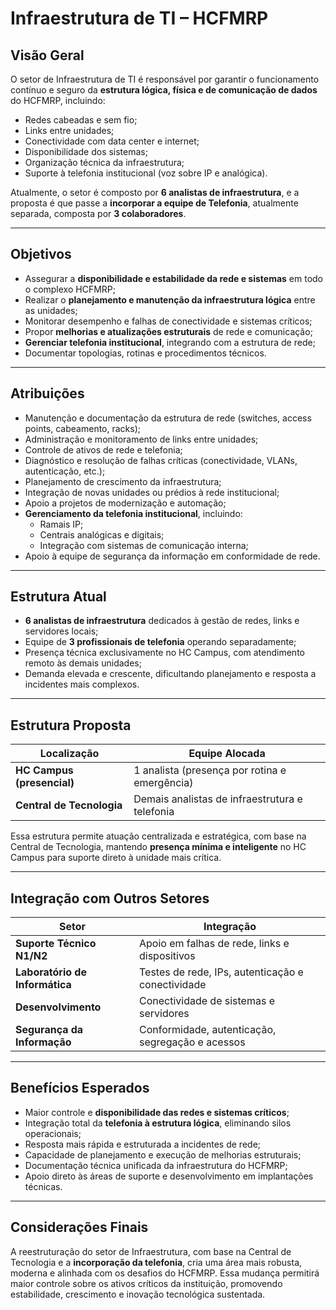 # Infraestrutura de TI – HCFMRP

## Visão Geral

O setor de Infraestrutura de TI é responsável por garantir o funcionamento contínuo e seguro da **estrutura lógica, física e de comunicação de dados** do HCFMRP, incluindo:

- Redes cabeadas e sem fio;
- Links entre unidades;
- Conectividade com data center e internet;
- Disponibilidade dos sistemas;
- Organização técnica da infraestrutura;
- Suporte à telefonia institucional (voz sobre IP e analógica).

Atualmente, o setor é composto por **6 analistas de infraestrutura**, e a proposta é que passe a **incorporar a equipe de Telefonia**, atualmente separada, composta por **3 colaboradores**.

---

## Objetivos

- Assegurar a **disponibilidade e estabilidade da rede e sistemas** em todo o complexo HCFMRP;
- Realizar o **planejamento e manutenção da infraestrutura lógica** entre as unidades;
- Monitorar desempenho e falhas de conectividade e sistemas críticos;
- Propor **melhorias e atualizações estruturais** de rede e comunicação;
- **Gerenciar telefonia institucional**, integrando com a estrutura de rede;
- Documentar topologias, rotinas e procedimentos técnicos.

---

## Atribuições

- Manutenção e documentação da estrutura de rede (switches, access points, cabeamento, racks);
- Administração e monitoramento de links entre unidades;
- Controle de ativos de rede e telefonia;
- Diagnóstico e resolução de falhas críticas (conectividade, VLANs, autenticação, etc.);
- Planejamento de crescimento da infraestrutura;
- Integração de novas unidades ou prédios à rede institucional;
- Apoio a projetos de modernização e automação;
- **Gerenciamento da telefonia institucional**, incluindo:
  - Ramais IP;
  - Centrais analógicas e digitais;
  - Integração com sistemas de comunicação interna;
- Apoio à equipe de segurança da informação em conformidade de rede.

---

## Estrutura Atual

- **6 analistas de infraestrutura** dedicados à gestão de redes, links e servidores locais;
- Equipe de **3 profissionais de telefonia** operando separadamente;
- Presença técnica exclusivamente no HC Campus, com atendimento remoto às demais unidades;
- Demanda elevada e crescente, dificultando planejamento e resposta a incidentes mais complexos.

---

## Estrutura Proposta

| Localização                | Equipe Alocada                              |
|----------------------------|---------------------------------------------|
| **HC Campus (presencial)** | 1 analista (presença por rotina e emergência) |
| **Central de Tecnologia**  | Demais analistas de infraestrutura e telefonia |

Essa estrutura permite atuação centralizada e estratégica, com base na Central de Tecnologia, mantendo **presença mínima e inteligente** no HC Campus para suporte direto à unidade mais crítica.

---

## Integração com Outros Setores

| Setor                        | Integração                                                  |
|-----------------------------|--------------------------------------------------------------|
| **Suporte Técnico N1/N2**   | Apoio em falhas de rede, links e dispositivos               |
| **Laboratório de Informática** | Testes de rede, IPs, autenticação e conectividade           |
| **Desenvolvimento**         | Conectividade de sistemas e servidores                      |
| **Segurança da Informação** | Conformidade, autenticação, segregação e acessos            |

---

## Benefícios Esperados

- Maior controle e **disponibilidade das redes e sistemas críticos**;
- Integração total da **telefonia à estrutura lógica**, eliminando silos operacionais;
- Resposta mais rápida e estruturada a incidentes de rede;
- Capacidade de planejamento e execução de melhorias estruturais;
- Documentação técnica unificada da infraestrutura do HCFMRP;
- Apoio direto às áreas de suporte e desenvolvimento em implantações técnicas.

---

## Considerações Finais

A reestruturação do setor de Infraestrutura, com base na Central de Tecnologia e a **incorporação da telefonia**, cria uma área mais robusta, moderna e alinhada com os desafios do HCFMRP. Essa mudança permitirá maior controle sobre os ativos críticos da instituição, promovendo estabilidade, crescimento e inovação tecnológica sustentada.
